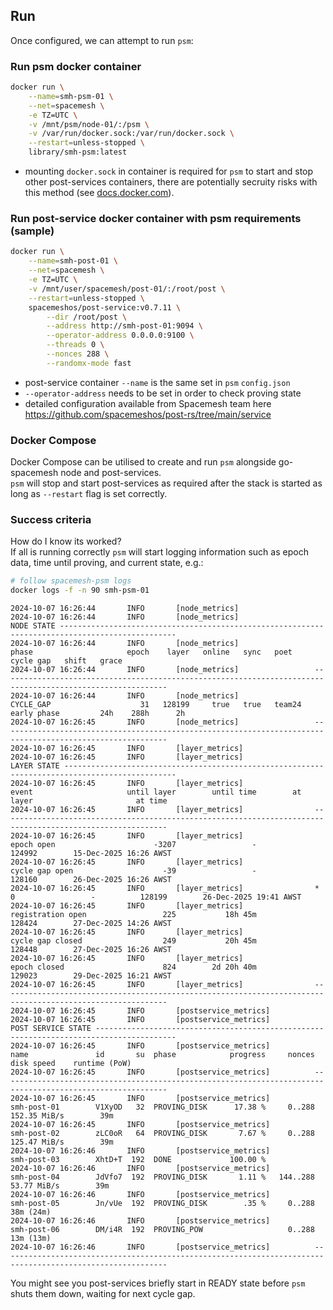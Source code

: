 ## Run
Once configured, we can attempt to run `psm`:

### Run psm docker container
```bash
docker run \
    --name=smh-psm-01 \
    --net=spacemesh \
    -e TZ=UTC \
    -v /mnt/psm/node-01/:/psm \
    -v /var/run/docker.sock:/var/run/docker.sock \
    --restart=unless-stopped \
    library/smh-psm:latest
```
- mounting `docker.sock` in container is required for `psm` to start and stop other post-services containers, there are potentially secruity risks with this method (see [docs.docker.com](https://docs.docker.com/)).

### Run post-service docker container with psm requirements (sample)
```bash
docker run \
    --name=smh-post-01 \
    --net=spacemesh \
    -e TZ=UTC \
    -v /mnt/user/spacemesh/post-01/:/root/post \
    --restart=unless-stopped \
    spacemeshos/post-service:v0.7.11 \
        --dir /root/post \
        --address http://smh-post-01:9094 \
        --operator-address 0.0.0.0:9100 \
        --threads 0 \
        --nonces 288 \
        --randomx-mode fast
```
- post-service container `--name` is the same set in `psm` `config.json`
- `--operator-address` needs to be set in order to check proving state
- detailed configuration available from Spacemesh team here https://github.com/spacemeshos/post-rs/tree/main/service

### Docker Compose
Docker Compose can be utilised to create and run `psm` alongside go-spacemesh node and post-services.  
`psm` will stop and start post-services as required after the stack is started as long as `--restart` flag is set correctly.

### Success criteria
How do I know its worked?  
If all is running correctly `psm` will start logging information such as epoch data, time until proving, and current state, e.g.:
```bash
# follow spacemesh-psm logs
docker logs -f -n 90 smh-psm-01
```
```log
2024-10-07 16:26:44       INFO       [node_metrics]                 
2024-10-07 16:26:44       INFO       [node_metrics]                 NODE STATE ------------------------------------------------------------------------------------------------ 
2024-10-07 16:26:44       INFO       [node_metrics]                 phase                     epoch    layer   online   sync   poet                 cycle gap   shift   grace  
2024-10-07 16:26:44       INFO       [node_metrics]                 ----------------------------------------------------------------------------------------------------------- 
2024-10-07 16:26:44       INFO       [node_metrics]                 CYCLE_GAP                    31   128199     true   true   team24 early phase         24h    288h      2h  
2024-10-07 16:26:45       INFO       [node_metrics]                 ----------------------------------------------------------------------------------------------------------- 
2024-10-07 16:26:45       INFO       [layer_metrics]                
2024-10-07 16:26:45       INFO       [layer_metrics]                LAYER STATE ----------------------------------------------------------------------------------------------- 
2024-10-07 16:26:45       INFO       [layer_metrics]                event                     until layer        until time        at layer                       at time  
2024-10-07 16:26:45       INFO       [layer_metrics]                ----------------------------------------------------------------------------------------------------------- 
2024-10-07 16:26:45       INFO       [layer_metrics]                epoch open                      -3207                 -          124992        15-Dec-2025 16:26 AWST  
2024-10-07 16:26:45       INFO       [layer_metrics]                cycle gap open                    -39                 -          128160        26-Dec-2025 16:26 AWST  
2024-10-07 16:26:45       INFO       [layer_metrics]                *                                   0                 -          128199        26-Dec-2025 19:41 AWST  
2024-10-07 16:26:45       INFO       [layer_metrics]                registration open                 225           18h 45m          128424        27-Dec-2025 14:26 AWST  
2024-10-07 16:26:45       INFO       [layer_metrics]                cycle gap closed                  249           20h 45m          128448        27-Dec-2025 16:26 AWST  
2024-10-07 16:26:45       INFO       [layer_metrics]                epoch closed                      824        2d 20h 40m          129023        29-Dec-2025 16:21 AWST  
2024-10-07 16:26:45       INFO       [layer_metrics]                ----------------------------------------------------------------------------------------------------------- 
2024-10-07 16:26:45       INFO       [postservice_metrics]          
2024-10-07 16:26:45       INFO       [postservice_metrics]          POST SERVICE STATE ---------------------------------------------------------------------------------------- 
2024-10-07 16:26:45       INFO       [postservice_metrics]          name               id       su  phase            progress     nonces      disk speed    runtime (PoW)     
2024-10-07 16:26:45       INFO       [postservice_metrics]          ----------------------------------------------------------------------------------------------------------- 
2024-10-07 16:26:45       INFO       [postservice_metrics]          smh-post-01        V1XyOD   32  PROVING_DISK      17.38 %     0..288    152.35 MiB/s        39m           
2024-10-07 16:26:45       INFO       [postservice_metrics]          smh-post-02        zLC0oR   64  PROVING_DISK       7.67 %     0..288    125.47 MiB/s        39m           
2024-10-07 16:26:46       INFO       [postservice_metrics]          smh-post-03        XhtD+T  192  DONE             100.00 %                                                 
2024-10-07 16:26:46       INFO       [postservice_metrics]          smh-post-04        JdVfo7  192  PROVING_DISK       1.11 %   144..288     53.77 MiB/s        39m           
2024-10-07 16:26:46       INFO       [postservice_metrics]          smh-post-05        Jn/vUe  192  PROVING_DISK        .35 %     0..288                        38m (24m)     
2024-10-07 16:26:46       INFO       [postservice_metrics]          smh-post-06        DM/i4R  192  PROVING_POW                   0..288                        13m (13m)     
2024-10-07 16:26:46       INFO       [postservice_metrics]          ----------------------------------------------------------------------------------------------------------- 
```
You might see you post-services briefly start in READY state before `psm` shuts them down, waiting for next cycle gap.